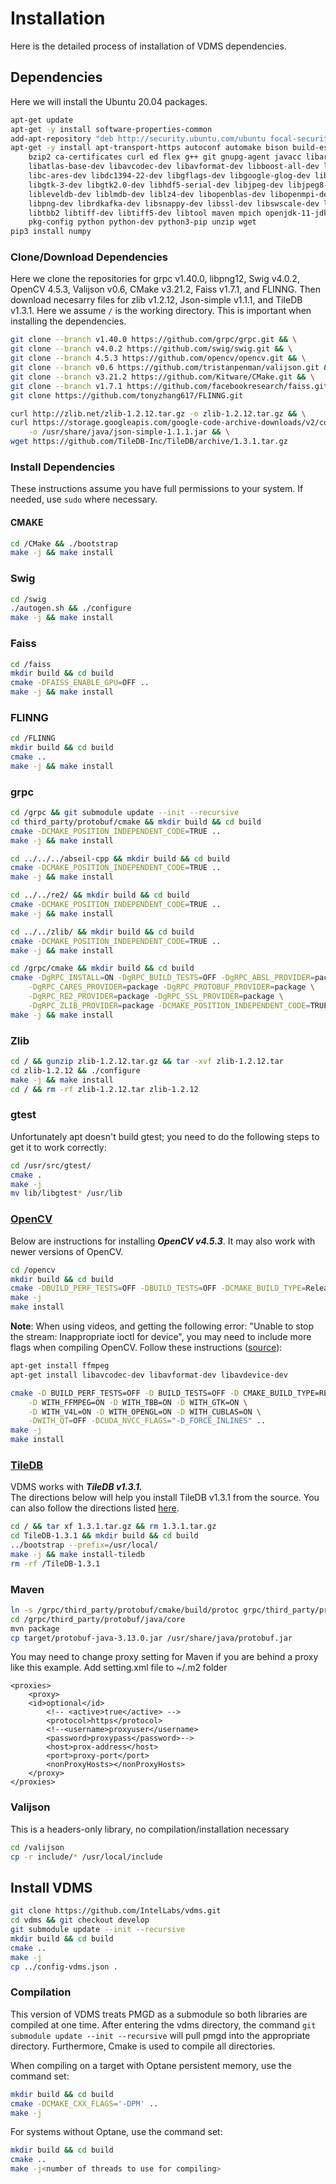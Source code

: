 # Installation
Here is the detailed process of installation of VDMS dependencies.

## Dependencies
Here we will install the Ubuntu 20.04 packages.
```bash
apt-get update
apt-get -y install software-properties-common
add-apt-repository "deb http://security.ubuntu.com/ubuntu focal-security main"
apt-get -y install apt-transport-https autoconf automake bison build-essential \
    bzip2 ca-certificates curl ed flex g++ git gnupg-agent javacc libarchive-tools \
    libatlas-base-dev libavcodec-dev libavformat-dev libboost-all-dev libbz2-dev \
    libc-ares-dev libdc1394-22-dev libgflags-dev libgoogle-glog-dev libgtest-dev \
    libgtk-3-dev libgtk2.0-dev libhdf5-serial-dev libjpeg-dev libjpeg8-dev libjsoncpp-dev \
    libleveldb-dev liblmdb-dev liblz4-dev libopenblas-dev libopenmpi-dev \
    libpng-dev librdkafka-dev libsnappy-dev libssl-dev libswscale-dev libtbb-dev \
    libtbb2 libtiff-dev libtiff5-dev libtool maven mpich openjdk-11-jdk-headless \
    pkg-config python python-dev python3-pip unzip wget
pip3 install numpy
```
### Clone/Download Dependencies
Here we clone the repositories for grpc v1.40.0, libpng12, Swig v4.0.2, OpenCV 4.5.3, Valijson v0.6, CMake v3.21.2, Faiss v1.7.1, and FLINNG. Then download necesarry files for zlib v1.2.12, Json-simple v1.1.1, and TileDB v1.3.1.
Here we assume `/` is the working directory. This is important when installing the dependencies.
```bash
git clone --branch v1.40.0 https://github.com/grpc/grpc.git && \
git clone --branch v4.0.2 https://github.com/swig/swig.git && \
git clone --branch 4.5.3 https://github.com/opencv/opencv.git && \
git clone --branch v0.6 https://github.com/tristanpenman/valijson.git && \
git clone --branch v3.21.2 https://github.com/Kitware/CMake.git && \
git clone --branch v1.7.1 https://github.com/facebookresearch/faiss.git && \
git clone https://github.com/tonyzhang617/FLINNG.git

curl http://zlib.net/zlib-1.2.12.tar.gz -o zlib-1.2.12.tar.gz && \
curl https://storage.googleapis.com/google-code-archive-downloads/v2/code.google.com/json-simple/json-simple-1.1.1.jar \
    -o /usr/share/java/json-simple-1.1.1.jar && \
wget https://github.com/TileDB-Inc/TileDB/archive/1.3.1.tar.gz
```

### Install Dependencies
These instructions assume you have full permissions to your system.
If needed, use `sudo` where necessary.
#### CMAKE
```bash
cd /CMake && ./bootstrap
make -j && make install
```

### Swig
```bash
cd /swig
./autogen.sh && ./configure
make -j && make install
```

### Faiss
```bash
cd /faiss
mkdir build && cd build
cmake -DFAISS_ENABLE_GPU=OFF ..
make -j && make install
```

### FLINNG
```bash
cd /FLINNG
mkdir build && cd build
cmake ..
make -j && make install
```

### grpc
```bash
cd /grpc && git submodule update --init --recursive
cd third_party/protobuf/cmake && mkdir build && cd build
cmake -DCMAKE_POSITION_INDEPENDENT_CODE=TRUE ..
make -j && make install

cd ../../../abseil-cpp && mkdir build && cd build
cmake -DCMAKE_POSITION_INDEPENDENT_CODE=TRUE ..
make -j && make install

cd ../../re2/ && mkdir build && cd build
cmake -DCMAKE_POSITION_INDEPENDENT_CODE=TRUE ..
make -j && make install

cd ../../zlib/ && mkdir build && cd build
cmake -DCMAKE_POSITION_INDEPENDENT_CODE=TRUE ..
make -j && make install

cd /grpc/cmake && mkdir build && cd build
cmake -DgRPC_INSTALL=ON -DgRPC_BUILD_TESTS=OFF -DgRPC_ABSL_PROVIDER=package \
    -DgRPC_CARES_PROVIDER=package -DgRPC_PROTOBUF_PROVIDER=package \
    -DgRPC_RE2_PROVIDER=package -DgRPC_SSL_PROVIDER=package \
    -DgRPC_ZLIB_PROVIDER=package -DCMAKE_POSITION_INDEPENDENT_CODE=TRUE ../..
make -j && make install
```

### Zlib
```bash
cd / && gunzip zlib-1.2.12.tar.gz && tar -xvf zlib-1.2.12.tar
cd zlib-1.2.12 && ./configure
make -j && make install
cd / && rm -rf zlib-1.2.12.tar zlib-1.2.12
```

### gtest
Unfortunately apt doesn't build gtest;
you need to do the following steps to get it to work correctly:
```bash
cd /usr/src/gtest/
cmake .
make -j
mv lib/libgtest* /usr/lib
```

### [OpenCV](https://opencv.org/)

Below are instructions for installing ***OpenCV v4.5.3***. It may also work with newer versions of OpenCV.
```bash
cd /opencv
mkdir build && cd build
cmake -DBUILD_PERF_TESTS=OFF -DBUILD_TESTS=OFF -DCMAKE_BUILD_TYPE=Release -DCMAKE_INSTALL_PREFIX=/usr/local ..
make -j
make install
```

**Note**: When using videos, and getting the following error: "Unable to stop the stream: Inappropriate ioctl for device", you may need to include more flags when compiling OpenCV. Follow these instructions ([source](https://stackoverflow.com/questions/41200201/opencv-unable-to-stop-the-stream-inappropriate-ioctl-for-device)):
```bash
apt-get install ffmpeg
apt-get install libavcodec-dev libavformat-dev libavdevice-dev

cmake -D BUILD_PERF_TESTS=OFF -D BUILD_TESTS=OFF -D CMAKE_BUILD_TYPE=RELEASE -D CMAKE_INSTALL_PREFIX=/usr/local \
    -D WITH_FFMPEG=ON -D WITH_TBB=ON -D WITH_GTK=ON \
    -D WITH_V4L=ON -D WITH_OPENGL=ON -D WITH_CUBLAS=ON \
    -DWITH_QT=OFF -DCUDA_NVCC_FLAGS="-D_FORCE_INLINES" ..
make -j
make install
```

### [TileDB](https://tiledb.io/)
VDMS works with ***TileDB v1.3.1.***<br>
The directions below will help you install TileDB v1.3.1 from the source.
You can also follow the directions listed
[here](https://docs.tiledb.io/en/latest/installation.html).
```bash
cd / && tar xf 1.3.1.tar.gz && rm 1.3.1.tar.gz
cd TileDB-1.3.1 && mkdir build && cd build
../bootstrap --prefix=/usr/local/
make -j && make install-tiledb
rm -rf /TileDB-1.3.1
```

### Maven
```bash
ln -s /grpc/third_party/protobuf/cmake/build/protoc grpc/third_party/protobuf/src/protoc
cd /grpc/third_party/protobuf/java/core
mvn package
cp target/protobuf-java-3.13.0.jar /usr/share/java/protobuf.jar
```

You may need to change proxy setting for Maven if you are behind a proxy like this example.
Add setting.xml file to ~/.m2 folder
```
<proxies>
    <proxy>
    <id>optional</id>
        <!-- <active>true</active> -->
        <protocol>https</protocol>
        <!--<username>proxyuser</username>
        <password>proxypass</password>-->
        <host>prox-address</host>
        <port>proxy-port</port>
        <nonProxyHosts></nonProxyHosts>
    </proxy>
</proxies>
```

### Valijson
This is a headers-only library, no compilation/installation necessary
```bash
cd /valijson
cp -r include/* /usr/local/include
```

## Install VDMS
```bash
git clone https://github.com/IntelLabs/vdms.git
cd vdms && git checkout develop
git submodule update --init --recursive
mkdir build && cd build
cmake ..
make -j
cp ../config-vdms.json .
```


### Compilation
This version of VDMS treats PMGD as a submodule so both libraries are compiled at one time. After entering the vdms directory, the command `git submodule update --init --recursive` will pull pmgd into the appropriate directory. Furthermore, Cmake is used to compile all directories.

When compiling on a target with Optane persistent memory, use the command set:
```bash
mkdir build && cd build
cmake -DCMAKE_CXX_FLAGS='-DPM' ..
make -j
```

For systems without Optane, use the command set:
```bash
mkdir build && cd build
cmake ..
make -j<number of threads to use for compiling>
```
